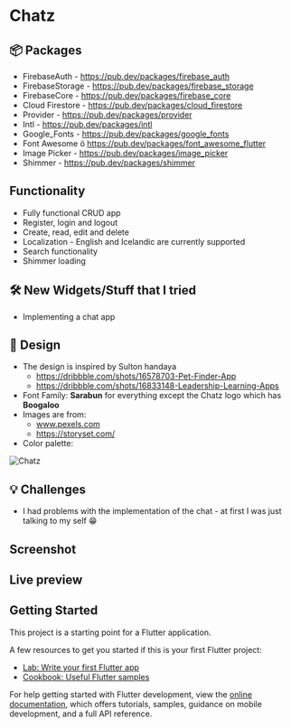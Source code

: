 # Chatz 

## :package: Packages
- FirebaseAuth - https://pub.dev/packages/firebase_auth
- FirebaseStorage - https://pub.dev/packages/firebase_storage
- FirebaseCore - https://pub.dev/packages/firebase_core
- Cloud Firestore - https://pub.dev/packages/cloud_firestore
- Provider - https://pub.dev/packages/provider
- Intl - https://pub.dev/packages/intl
- Google_Fonts - https://pub.dev/packages/google_fonts
- Font Awesome ö https://pub.dev/packages/font_awesome_flutter
- Image Picker - https://pub.dev/packages/image_picker
- Shimmer - https://pub.dev/packages/shimmer

## Functionality
- Fully functional CRUD app
- Register, login and logout
- Create, read, edit and delete
- Localization - English and Icelandic are currently supported 
- Search functionality
- Shimmer loading

## :hammer_and_wrench: New Widgets/Stuff that I tried
- Implementing a chat app

##  :art: Design
- The design is inspired by Sulton handaya 
  - https://dribbble.com/shots/16578703-Pet-Finder-App
  - https://dribbble.com/shots/16833148-Leadership-Learning-Apps
- Font Family: **Sarabun** for everything except the Chatz logo which has **Boogaloo**
- Images are from:
  - www.pexels.com
  - https://storyset.com/
- Color palette:

![Chatz](https://user-images.githubusercontent.com/44742460/184507211-1584fe61-63ae-494d-9956-5480d9aa8822.png)

## :bulb: Challenges
- I had problems with the implementation of the chat - at first I was just talking to my self :grin:

## Screenshot

## Live preview

## Getting Started

This project is a starting point for a Flutter application.

A few resources to get you started if this is your first Flutter project:

- [Lab: Write your first Flutter app](https://docs.flutter.dev/get-started/codelab)
- [Cookbook: Useful Flutter samples](https://docs.flutter.dev/cookbook)

For help getting started with Flutter development, view the
[online documentation](https://docs.flutter.dev/), which offers tutorials,
samples, guidance on mobile development, and a full API reference.
